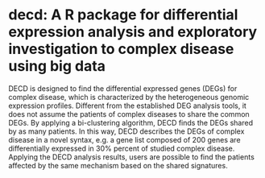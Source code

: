 # decd: A R package for differential expression analysis and exploratory investigation to complex disease using big data           
DECD is designed to find the differential expressed genes (DEGs) for complex disease, which is characterized by the heterogeneous genomic expression profiles. Different from the established DEG analysis tools, it does not assume the patients of complex diseases to share the common DEGs. By applying a bi-clustering algorithm, DECD finds the DEGs shared by as many patients. In this way, DECD describes the DEGs of complex disease in a novel syntax, e.g. a gene list composed of 200 genes are differentially expressed in 30% percent of studied complex disease. Applying the DECD analysis results, users are possible to find the patients affected by the same mechanism based on the shared signatures.
